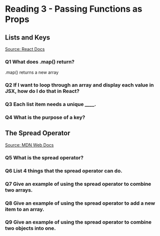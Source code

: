 # Reading 3 - Passing Functions as Props

## Lists and Keys

[Source: React Docs](https://legacy.reactjs.org/docs/lists-and-keys.html)

### Q1 What does .map() return?

.map() returns a new array

### Q2 If I want to loop through an array and display each value in JSX, how do I do that in React?

### Q3 Each list item needs a unique ____.

### Q4 What is the purpose of a key?

## The Spread Operator

[Source: MDN Web Docs](https://developer.mozilla.org/en-US/docs/Web/JavaScript/Reference/Operators/Spread_syntax)

### Q5 What is the spread operator?

### Q6 List 4 things that the spread operator can do.

### Q7 Give an example of using the spread operator to combine two arrays.

### Q8 Give an example of using the spread operator to add a new item to an array.

### Q9 Give an example of using the spread operator to combine two objects into one.